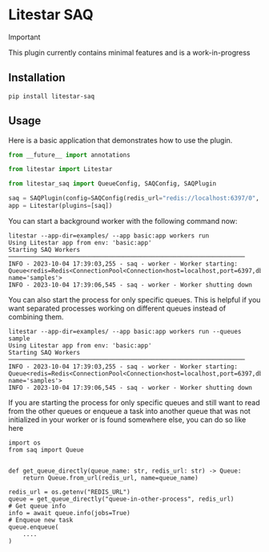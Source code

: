 # Litestar SAQ

> [!IMPORTANT]
> This plugin currently contains minimal features and is a work-in-progress

## Installation

```shell
pip install litestar-saq
```

## Usage

Here is a basic application that demonstrates how to use the plugin.

```python
from __future__ import annotations

from litestar import Litestar

from litestar_saq import QueueConfig, SAQConfig, SAQPlugin

saq = SAQPlugin(config=SAQConfig(redis_url="redis://localhost:6397/0", queue_configs=[QueueConfig(name="samples")]))
app = Litestar(plugins=[saq])


```

You can start a background worker with the following command now:

```shell
litestar --app-dir=examples/ --app basic:app workers run
Using Litestar app from env: 'basic:app'
Starting SAQ Workers ──────────────────────────────────────────────────────────────────
INFO - 2023-10-04 17:39:03,255 - saq - worker - Worker starting: Queue<redis=Redis<ConnectionPool<Connection<host=localhost,port=6397,db=0>>>, name='samples'>
INFO - 2023-10-04 17:39:06,545 - saq - worker - Worker shutting down
```

You can also start the process for only specific queues. This is helpful if you want separated processes working on different queues instead of combining them.

```shell
litestar --app-dir=examples/ --app basic:app workers run --queues sample
Using Litestar app from env: 'basic:app'
Starting SAQ Workers ──────────────────────────────────────────────────────────────────
INFO - 2023-10-04 17:39:03,255 - saq - worker - Worker starting: Queue<redis=Redis<ConnectionPool<Connection<host=localhost,port=6397,db=0>>>, name='samples'>
INFO - 2023-10-04 17:39:06,545 - saq - worker - Worker shutting down
```

If you are starting the process for only specific queues and still want to read from the other queues or enqueue a task into another queue that was not initialized in your worker or is found somewhere else, you can do so like here

```
import os
from saq import Queue


def get_queue_directly(queue_name: str, redis_url: str) -> Queue:
    return Queue.from_url(redis_url, name=queue_name)

redis_url = os.getenv("REDIS_URL")
queue = get_queue_directly("queue-in-other-process", redis_url)
# Get queue info
info = await queue.info(jobs=True)
# Enqueue new task
queue.enqueue(
    ....
)
```
